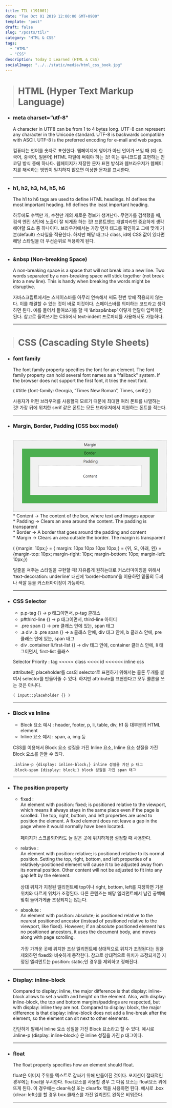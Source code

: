 ```yaml
---
title: TIL (191001)
date: "Tue Oct 01 2019 12:00:00 GMT+0900"
template: "post"
draft: false
slug: "/posts/til/"
category: "HTML & CSS"
tags:
  - "HTML"
  - "CSS"
description: Today I Learned (HTML & CSS)
socialImage: "../../static/media/html_css_book.jpg"
---
```


> # HTML (Hyper Text Markup Language)

- ### meta charset=”utf-8"

  A character in UTF8 can be from 1 to 4 bytes long. UTF-8 can represent any character in the Unicode standard. UTF-8 is backwards compatible with ASCII. UTF-8 is the preferred encoding for e-mail and web pages.

  컴퓨터는 언어를 숫자로 표현한다. 웹페이지에 영어가 아닌 언어가 쓰일 때 (예: 한국어, 중국어, 일본어) HTML 파일에 써줘야 하는 것! 이는 유니코드를 표현하는 인코딩 방식 중에 하나다. 웹페이지가 저장한 문자 표현 방식과 웹브라우저가 웹페이지를 해석하는 방법이 일치하지 않으면 이상한 문자를 표시한다.

  ***

- ### h1, h2, h3, h4, h5, h6

  The h1 to h6 tags are used to define HTML headings. h1 defines the most important heading. h6 defines the least important heading.

  하루에도 수백만 개, 수천만 개의 새로운 정보가 생겨난다. 무언가를 검색했을 때, 검색 엔진 상단에 노출이 잘 되게끔 하는 것! 프론트엔드 개발자라면 중요하게 생각해야할 요소 중 하나이다. 브라우저에서는 가장 먼저 태그를 확인하고 그에 맞게 기본(default) 스타일을 적용한다. 하지만 해당 태그나 class, id에 CSS 값이 있다면 해당 스타일을 더 우선순위로 적용하게 된다.

  ***

- ### &nbsp (Non-breaking Space)

  A non-breaking space is a space that will not break into a new line. Two words separated by a non-breaking space will stick together (not break into a new line). This is handy when breaking the words might be disruptive.

  자바스크립트에서는 스페이스바를 아무리 연속해서 써도 한번 밖에 적용되지 않는다. 이를 해결할 수 있는 것이 바로 이것이다. 스페이스바를 의미하는 코드라고 생각하면 된다. 예를 들어서 들여쓰기를 할 때 ‘&nbsp&nbsp’ 이렇게 연달아 입력하면 된다. 참고로 들여쓰기는 CSS에서 text-indent 프로퍼티를 사용해서도 가능하다.

  ***

> # CSS (Cascading Style Sheets)

- ### font family

  The font family property specifies the font for an element. The font family property can hold several font names as a "fallback" system. If the browser does not support the first font, it tries the next font.

  ( #title {font-family: Georgia, “Times New Roman”, Times, serif;} )

  사용자가 어떤 브라우저를 사용할지 모르기 때문에 최대한 여러 폰트를 나열하는 것! 가장 뒤에 위치한 serif 같은 폰트는 모든 브라우저에서 지원하는 폰트를 적는다.

  ***

- ### Margin, Border, Padding (CSS box model)

    </br>
    <img src="../../static/media/css_box_model.png" alt="css_box_model">
    </br>
    * Content -> The content of the box, where text and images appear</br>
    * Padding -> Clears an area around the content. The padding is transparent</br>
    * Border -> A border that goes around the padding and content</br>
    * Margin -> Clears an area outside the border. The margin is transparent</br>
   
    ( {margin: 10px;} = { margin: 10px 10px 10px 10px;} = {위, 오, 아래, 왼} =
    {margin-top: 10px; margin-right: 10px; margin-bottom: 10px; margin-left: 10px;})
   
    밑줄을 쳐주는 스타일을 구현할 때! 자유롭게 원하는대로 커스터마이징을 위해서 ‘text-decoration: underline’ 대신에 ‘border-bottom’을 이용하면 밑줄의 두께나 색깔 등을 커스터마이징이 가능하다.
  ***

- ### CSS Selector

  - p.p-tag {} -> p 태그이면서, p-tag 클래스
  - p#third-line {} -> p 태그이면서, third-line 아이디
  - .pre span {} -> pre 클래스 안에 있는, span 태그
  - .a div .b .pre span {} -> a 클래스 안에, div 태그 안에, b 클래스 안에, pre 클래스 안에 있는, span 태그
  - div .container li.first-list {} -> div 태그 안에, container 클래스 안에, li 태그이면서, first-list 클래스

  Selector Priority : tag <<<<< class <<<< id <<<<<< inline css

  attribute인 placeholder를 css의 selector로 표현하기 위해서는 콜론 두개를 붙여서 selector를 만들어줄 수 있다. 하지만 attribute를 표현한다고 모두 콜론을 쓰는 것은 아니다.

  ```
  ( input::placeholder {} )
  ```

  ***

- ### Block vs Inline

  - Block 요소 예시 : header, footer, p, li, table, div, h1 등 대부분의 HTML element
  - Inline 요소 예시 : span, a, img 등

  CSS를 이용해서 Block 요소 성질을 가진 Inline 요소, Inline 요소 성질을 가진 Block 요소를 만들 수 있다.

  ```
  .inline-p {display: inline-block;} inline 성질을 가진 p 태그
  .block-span {display: block;} block 성질을 가진 span 태그
  ```

  ***

- ### The position property

  - fixed :</br>
    An element with position: fixed; is positioned relative to the viewport, which means it always stays in the same place even if the page is scrolled. The top, right, bottom, and left properties are used to position the element. A fixed element does not leave a gap in the page where it would normally have been located.</br>
    </br>
    페이지가 스크롤되더라도 늘 같은 곳에 위치하게끔 설정할 때 사용한다.

  - relative :</br>
    An element with position: relative; is positioned relative to its normal position. Setting the top, right, bottom, and left properties of a relatively-positioned element will cause it to be adjusted away from its normal position. Other content will not be adjusted to fit into any gap left by the element.</br>
    </br>
    상대 위치가 지정된 엘리먼트에 top이나 right, bottom, left를 지정하면 기본 위치와 다르게 위치가 조정된다. 다른 콘텐츠는 해당 엘리먼트에서 남긴 공백에 맞춰 들어가게끔 조정되지는 않는다.

  - absolute :</br>
    An element with position: absolute; is positioned relative to the nearest positioned ancestor (instead of positioned relative to the viewport, like fixed). However; if an absolute positioned element has no positioned ancestors, it uses the document body, and moves along with page scrolling.</br>
    </br>
    가장 가까운 곳에 위치한 조상 엘리먼트에 상대적으로 위치가 조정된다는 점을 제외하면 fixed와 비슷하게 동작한다. 참고로 상대적으로 위치가 조정되게끔 지정된 엘리먼트는 position: static;인 경우를 제외하고 정해진다.

  ***

- ### Display: inline-block

  Compared to display: inline, the major difference is that display: inline-block allows to set a width and height on the element. Also, with display: inline-block, the top and bottom margins/paddings are respected, but with display: inline they are not. Compared to display: block, the major difference is that display: inline-block does not add a line-break after the element, so the element can sit next to other elements.

  간단하게 말해서 Inline 요소 성질을 가진 Block 요소라고 할 수 있다. 예시로 .inline-p {display: inline-block;} 은 inline 성질을 가진 p 태그이다.

  ***

- ### float

  The float property specifies how an element should float.

  float은 이미지 주위를 텍스트로 감싸기 위해 만들어진 것이다. 포지션이 절대적인 경우에는 float을 무시한다. float요소를 사용할 경우 그 다음 요소는 float요소 위에 뜨게 된다. 이 경우에는 clear속성 또는 clearfix 핵을 사용하면 된다. 예시로 .box {clear: left;}를 할 경우 box 클래스를 가진 엘리먼트 왼쪽은 비워준다.

  ***
